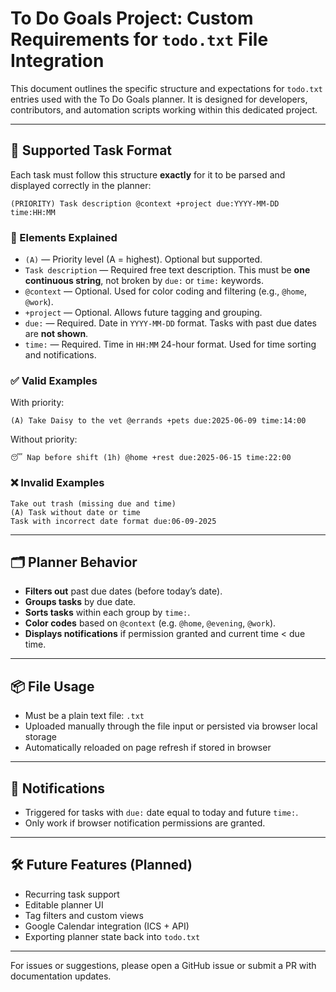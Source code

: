 # To Do Goals Project: Custom Requirements for `todo.txt` File Integration

This document outlines the specific structure and expectations for `todo.txt` entries used with the To Do Goals planner. It is designed for developers, contributors, and automation scripts working within this dedicated project.

---

## 🧾 Supported Task Format
Each task must follow this structure **exactly** for it to be parsed and displayed correctly in the planner:

```
(PRIORITY) Task description @context +project due:YYYY-MM-DD time:HH:MM
```

### 🔹 Elements Explained
- `(A)` — Priority level (A = highest). Optional but supported.
- `Task description` — Required free text description. This must be **one continuous string**, not broken by `due:` or `time:` keywords.
- `@context` — Optional. Used for color coding and filtering (e.g., `@home`, `@work`).
- `+project` — Optional. Allows future tagging and grouping.
- `due:` — Required. Date in `YYYY-MM-DD` format. Tasks with past due dates are **not shown**.
- `time:` — Required. Time in `HH:MM` 24-hour format. Used for time sorting and notifications.

### ✅ Valid Examples
With priority:
```
(A) Take Daisy to the vet @errands +pets due:2025-06-09 time:14:00
```

Without priority:
```
😴 Nap before shift (1h) @home +rest due:2025-06-15 time:22:00
```

### ❌ Invalid Examples
```
Take out trash (missing due and time)
(A) Task without date or time
Task with incorrect date format due:06-09-2025
```

---

## 🗂️ Planner Behavior
- **Filters out** past due dates (before today’s date).
- **Groups tasks** by due date.
- **Sorts tasks** within each group by `time:`.
- **Color codes** based on `@context` (e.g. `@home`, `@evening`, `@work`).
- **Displays notifications** if permission granted and current time < due time.

---

## 📦 File Usage
- Must be a plain text file: `.txt`
- Uploaded manually through the file input or persisted via browser local storage
- Automatically reloaded on page refresh if stored in browser

---

## 🔔 Notifications
- Triggered for tasks with `due:` date equal to today and future `time:`.
- Only work if browser notification permissions are granted.

---

## 🛠 Future Features (Planned)
- Recurring task support
- Editable planner UI
- Tag filters and custom views
- Google Calendar integration (ICS + API)
- Exporting planner state back into `todo.txt`

---

For issues or suggestions, please open a GitHub issue or submit a PR with documentation updates.